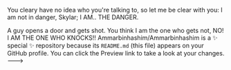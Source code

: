 You cleary have no idea who you're talking to, so let me be clear with you: I am not in danger, Skylar; I AM.. THE DANGER. 

A guy opens a door and gets shot. You think I am the one who gets not, NO! 
I AM THE ONE WHO KNOCKS!!
Ammarbinhashim/Ammarbinhashim is a ✨ special ✨ repository because its `README.md` (this file) appears on your GitHub profile.
You can click the Preview link to take a look at your changes.
--->

